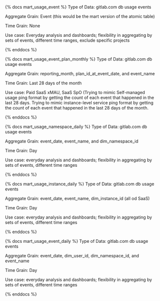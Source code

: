 {% docs mart_usage_event %}
Type of Data: gitlab.com db usage events

Aggregate Grain: Event (this would be the mart version of the atomic table)

Time Grain: None

Use case: Everyday analysis and dashboards; flexibility in aggregating by sets of events, different time ranges, exclude specific projects

{% enddocs %}

{% docs mart_usage_event_plan_monthly %}
Type of Data: gitlab.com db usage events

Aggregate Grain: reporting_month, plan_id_at_event_date, and event_name

Time Grain: Last 28 days of the month

Use case: Paid SaaS xMAU, SaaS SpO
(Trying to mimic Self-managed usage ping format by getting the count of each event that happened in the last 28 days.
Trying to mimic instance-level service ping format by getting the count of each event that happened in the last 28 days of the month.

{% enddocs %}

{% docs mart_usage_namespace_daily %}
Type of Data: gitlab.com db usage events

Aggregate Grain: event_date, event_name, and dim_namespace_id

Time Grain: Day

Use case: everyday analysis and dashboards; flexibility in aggregating by sets of events, different time ranges

{% enddocs %}

{% docs mart_usage_instance_daily %}
Type of Data: gitlab.com db usage events

Aggregate Grain: event_date, event_name, dim_instance_id (all od SaaS)

Time Grain: Day

Use case: everyday analysis and dashboards; flexibility in aggregating by sets of events, different time ranges

{% enddocs %}

{% docs mart_usage_event_daily %}
Type of Data: gitlab.com db usage events

Aggregate Grain: event_date, dim_user_id, dim_namespace_id, and event_name

Time Grain: Day

Use case: everyday analysis and dashboards; flexibility in aggregating by sets of events, different time ranges

{% enddocs %}
